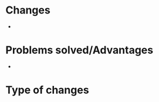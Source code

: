 # Changes

<!-- Add the changes made in the PR -->

-

# Problems solved/Advantages

<!-- What problems does this PR solve or advantages does it bring -->

-

# Type of changes

<!-- Choose the correct type from below -->
<!-- **Bugfix** -->
<!-- **Chore** -->
<!-- **New Feature** -->
